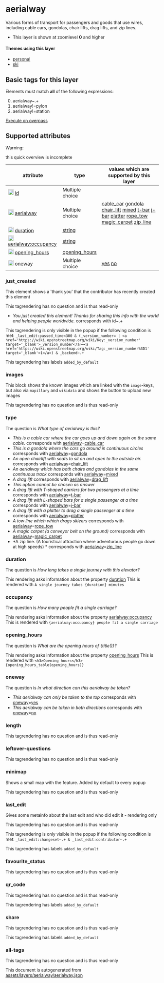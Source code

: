 [//]: # (WARNING: this file is automatically generated. Please find the sources at the bottom and edit those sources)

 aerialway 
===========





Various forms of transport for passengers and goods that use wires, including cable cars, gondolas, chair lifts, drag lifts, and zip lines. 






  - This layer is shown at zoomlevel **0** and higher




#### Themes using this layer 





  - [personal](https://mapcomplete.org/personal)
  - [ski](https://mapcomplete.org/ski)




 Basic tags for this layer 
---------------------------



Elements must match **all** of the following expressions:

0. aerialway~.+
1. aerialway!=pylon
2. aerialway!=station

[Execute on overpass](http://overpass-turbo.eu/?Q=%5Bout%3Ajson%5D%5Btimeout%3A90%5D%3B%28%20%20%20%20nwr%5B%22aerialway%22%5D%5B%22aerialway%22!%3D%22pylon%22%5D%5B%22aerialway%22!%3D%22station%22%5D%28%7B%7Bbbox%7D%7D%29%3B%0A%29%3Bout%20body%3B%3E%3Bout%20skel%20qt%3B)



 Supported attributes 
----------------------



Warning: 

this quick overview is incomplete



attribute | type | values which are supported by this layer
----------- | ------ | ------------------------------------------
[<img src='https://mapcomplete.org/assets/svg/statistics.svg' height='18px'>](https://taginfo.openstreetmap.org/keys/id#values) [id](https://wiki.openstreetmap.org/wiki/Key:id) | Multiple choice | 
[<img src='https://mapcomplete.org/assets/svg/statistics.svg' height='18px'>](https://taginfo.openstreetmap.org/keys/aerialway#values) [aerialway](https://wiki.openstreetmap.org/wiki/Key:aerialway) | Multiple choice | [cable_car](https://wiki.openstreetmap.org/wiki/Tag:aerialway%3Dcable_car) [gondola](https://wiki.openstreetmap.org/wiki/Tag:aerialway%3Dgondola) [chair_lift](https://wiki.openstreetmap.org/wiki/Tag:aerialway%3Dchair_lift) [mixed](https://wiki.openstreetmap.org/wiki/Tag:aerialway%3Dmixed) [t-bar](https://wiki.openstreetmap.org/wiki/Tag:aerialway%3Dt-bar) [j-bar](https://wiki.openstreetmap.org/wiki/Tag:aerialway%3Dj-bar) [platter](https://wiki.openstreetmap.org/wiki/Tag:aerialway%3Dplatter) [rope_tow](https://wiki.openstreetmap.org/wiki/Tag:aerialway%3Drope_tow) [magic_carpet](https://wiki.openstreetmap.org/wiki/Tag:aerialway%3Dmagic_carpet) [zip_line](https://wiki.openstreetmap.org/wiki/Tag:aerialway%3Dzip_line)
[<img src='https://mapcomplete.org/assets/svg/statistics.svg' height='18px'>](https://taginfo.openstreetmap.org/keys/duration#values) [duration](https://wiki.openstreetmap.org/wiki/Key:duration) | [string](../SpecialInputElements.md#string) | 
[<img src='https://mapcomplete.org/assets/svg/statistics.svg' height='18px'>](https://taginfo.openstreetmap.org/keys/aerialway:occupancy#values) [aerialway:occupancy](https://wiki.openstreetmap.org/wiki/Key:aerialway:occupancy) | [string](../SpecialInputElements.md#string) | 
[<img src='https://mapcomplete.org/assets/svg/statistics.svg' height='18px'>](https://taginfo.openstreetmap.org/keys/opening_hours#values) [opening_hours](https://wiki.openstreetmap.org/wiki/Key:opening_hours) | [opening_hours](../SpecialInputElements.md#opening_hours) | 
[<img src='https://mapcomplete.org/assets/svg/statistics.svg' height='18px'>](https://taginfo.openstreetmap.org/keys/oneway#values) [oneway](https://wiki.openstreetmap.org/wiki/Key:oneway) | Multiple choice | [yes](https://wiki.openstreetmap.org/wiki/Tag:oneway%3Dyes) [no](https://wiki.openstreetmap.org/wiki/Tag:oneway%3Dno)




### just_created 



This element shows a 'thank you' that the contributor has recently created this element

This tagrendering has no question and is thus read-only





  - *You just created this element! Thanks for sharing this info with the world and helping people worldwide.*  corresponds with  id~.+


This tagrendering is only visible in the popup if the following condition is met: `_last_edit:passed_time<300 & (_version_number= | <a href='https://wiki.openstreetmap.org/wiki/Key:_version_number' target='_blank'>_version_number</a>=<a href='https://wiki.openstreetmap.org/wiki/Tag:_version_number%3D1' target='_blank'>1</a>) & _backend~.+`

This tagrendering has labels  `added_by_default`



### images 



This block shows the known images which are linked with the `image`-keys, but also via `mapillary` and `wikidata` and shows the button to upload new images

This tagrendering has no question and is thus read-only





### type 



The question is  *What type of aerialway is this?*





  - *This is a cable car where the car goes up and down again on the same cable.*  corresponds with  <a href='https://wiki.openstreetmap.org/wiki/Key:aerialway' target='_blank'>aerialway</a>=<a href='https://wiki.openstreetmap.org/wiki/Tag:aerialway%3Dcable_car' target='_blank'>cable_car</a>
  - *This is a gondola where the cars go around in continuous circles*  corresponds with  <a href='https://wiki.openstreetmap.org/wiki/Key:aerialway' target='_blank'>aerialway</a>=<a href='https://wiki.openstreetmap.org/wiki/Tag:aerialway%3Dgondola' target='_blank'>gondola</a>
  - *An open chairlift with seats to sit on and open to the outside air.*  corresponds with  <a href='https://wiki.openstreetmap.org/wiki/Key:aerialway' target='_blank'>aerialway</a>=<a href='https://wiki.openstreetmap.org/wiki/Tag:aerialway%3Dchair_lift' target='_blank'>chair_lift</a>
  - *An aerialway which has both chairs and gondolas in the same continuous track*  corresponds with  <a href='https://wiki.openstreetmap.org/wiki/Key:aerialway' target='_blank'>aerialway</a>=<a href='https://wiki.openstreetmap.org/wiki/Tag:aerialway%3Dmixed' target='_blank'>mixed</a>
  - *A drag lift*  corresponds with  <a href='https://wiki.openstreetmap.org/wiki/Key:aerialway' target='_blank'>aerialway</a>=<a href='https://wiki.openstreetmap.org/wiki/Tag:aerialway%3Ddrag_lift' target='_blank'>drag_lift</a>
  - _This option cannot be chosen as answer_
  - *A drag lift with T-shaped carriers for two passengers at a time*  corresponds with  <a href='https://wiki.openstreetmap.org/wiki/Key:aerialway' target='_blank'>aerialway</a>=<a href='https://wiki.openstreetmap.org/wiki/Tag:aerialway%3Dt-bar' target='_blank'>t-bar</a>
  - *A drag lift with L-shaped bars for a single passenger at a time*  corresponds with  <a href='https://wiki.openstreetmap.org/wiki/Key:aerialway' target='_blank'>aerialway</a>=<a href='https://wiki.openstreetmap.org/wiki/Tag:aerialway%3Dj-bar' target='_blank'>j-bar</a>
  - *A drag lift with a platter to drag a single passenger at a time*  corresponds with  <a href='https://wiki.openstreetmap.org/wiki/Key:aerialway' target='_blank'>aerialway</a>=<a href='https://wiki.openstreetmap.org/wiki/Tag:aerialway%3Dplatter' target='_blank'>platter</a>
  - *A tow line which which drags skieers*  corresponds with  <a href='https://wiki.openstreetmap.org/wiki/Key:aerialway' target='_blank'>aerialway</a>=<a href='https://wiki.openstreetmap.org/wiki/Tag:aerialway%3Drope_tow' target='_blank'>rope_tow</a>
  - *A magic carpet (a conveyor belt on the ground)*  corresponds with  <a href='https://wiki.openstreetmap.org/wiki/Key:aerialway' target='_blank'>aerialway</a>=<a href='https://wiki.openstreetmap.org/wiki/Tag:aerialway%3Dmagic_carpet' target='_blank'>magic_carpet</a>
  - *A zip line. (A touristical attraction where adventurous people go down at high speeds) *  corresponds with  <a href='https://wiki.openstreetmap.org/wiki/Key:aerialway' target='_blank'>aerialway</a>=<a href='https://wiki.openstreetmap.org/wiki/Tag:aerialway%3Dzip_line' target='_blank'>zip_line</a>




### duration 



The question is  *How long takes a single journey with this elevator?*

This rendering asks information about the property  [duration](https://wiki.openstreetmap.org/wiki/Key:duration) This is rendered with  `A single journey takes {duration} minutes`



### occupancy 



The question is  *How many people fit a single carriage?*

This rendering asks information about the property  [aerialway:occupancy](https://wiki.openstreetmap.org/wiki/Key:aerialway:occupancy) This is rendered with  `{aerialway:occupancy} people fit a single carriage`



### opening_hours 



The question is  *What are the opening hours of {title()}?*

This rendering asks information about the property  [opening_hours](https://wiki.openstreetmap.org/wiki/Key:opening_hours) This is rendered with  `<h3>Opening hours</h3>{opening_hours_table(opening_hours)}`



### oneway 



The question is  *In what direction can this aerialway be taken?*





  - *This aerialway can only be taken to the top*  corresponds with  <a href='https://wiki.openstreetmap.org/wiki/Key:oneway' target='_blank'>oneway</a>=<a href='https://wiki.openstreetmap.org/wiki/Tag:oneway%3Dyes' target='_blank'>yes</a>
  - *This aerialway can be taken in both directions*  corresponds with  <a href='https://wiki.openstreetmap.org/wiki/Key:oneway' target='_blank'>oneway</a>=<a href='https://wiki.openstreetmap.org/wiki/Tag:oneway%3Dno' target='_blank'>no</a>




### length 



This tagrendering has no question and is thus read-only





### leftover-questions 



This tagrendering has no question and is thus read-only





### minimap 



Shows a small map with the feature. Added by default to every popup

This tagrendering has no question and is thus read-only





### last_edit 



Gives some metainfo about the last edit and who did edit it - rendering only

This tagrendering has no question and is thus read-only



This tagrendering is only visible in the popup if the following condition is met: `_last_edit:changeset~.+ & _last_edit:contributor~.+`

This tagrendering has labels  `added_by_default`



### favourite_status 



This tagrendering has no question and is thus read-only





### qr_code 



This tagrendering has no question and is thus read-only



This tagrendering has labels  `added_by_default`



### share 



This tagrendering has no question and is thus read-only



This tagrendering has labels  `added_by_default`



### all-tags 



This tagrendering has no question and is thus read-only

 

This document is autogenerated from [assets/layers/aerialway/aerialway.json](https://github.com/pietervdvn/MapComplete/blob/develop/assets/layers/aerialway/aerialway.json)
